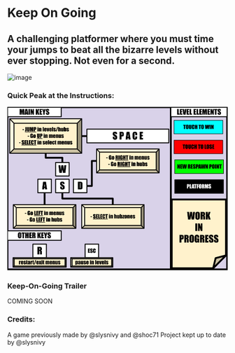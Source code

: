 # Keep On Going
## A challenging platformer where you must time your jumps to beat all the bizarre levels without ever stopping. Not even for a second.
![image](https://github.com/shoc71/Keep-On-Going/assets/47337807/3daa8adf-aa7a-4193-ac13-eb5ce8c3d7f0)

### Quick Peak at the Instructions:
![alt text](https://github.com/shoc71/Keep-On-Going/blob/main/Keep%20On%20Going/assets/images/instructions/InstructionsClass.png)

### Keep-On-Going Trailer
COMING SOON

### Credits:
A game previously made by @slysnivy and @shoc71
Project kept up to date by @slysnivy
